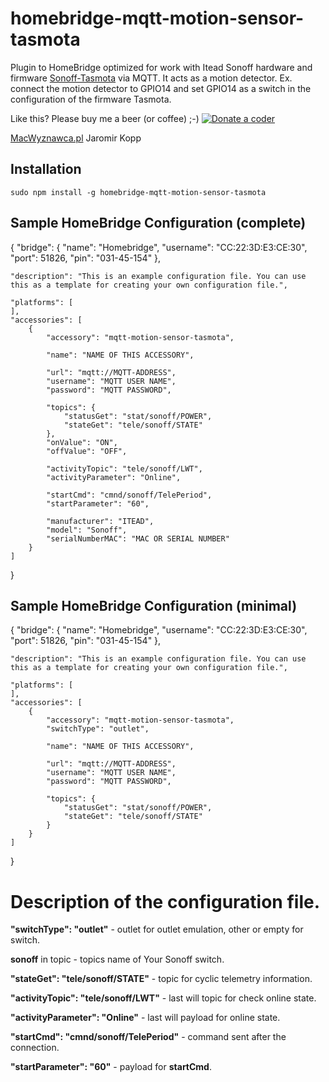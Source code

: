 # homebridge-mqtt-motion-sensor-tasmota

Plugin to HomeBridge optimized for work with Itead Sonoff hardware and firmware [Sonoff-Tasmota](https://github.com/arendst/Sonoff-Tasmota) via MQTT. It acts as a motion detector. Ex. connect the motion detector to GPIO14 and set GPIO14 as a switch in the configuration of the firmware Tasmota.

Like this? Please buy me a beer (or coffee) ;-) <a href="https://www.paypal.com/cgi-bin/webscr?cmd=_s-xclick&amp;hosted_button_id=CK56Q7SFHEHSW"><img src="http://macwyznawca.pl/donate-paypal2.png" alt="Donate a coder" data-canonical-src="http://macwyznawca.pl/donate-paypal.svg" style="max-width:100%;"></a>

[MacWyznawca.pl](http://macwyznawca.pl) Jaromir Kopp

Installation
--------------------
    sudo npm install -g homebridge-mqtt-motion-sensor-tasmota

Sample HomeBridge Configuration (complete)
--------------------
{
    "bridge": {
        "name": "Homebridge",
        "username": "CC:22:3D:E3:CE:30",
        "port": 51826,
        "pin": "031-45-154"
    },
    
    "description": "This is an example configuration file. You can use this as a template for creating your own configuration file.",

    "platforms": [
    ],
	"accessories": [
	    {
			"accessory": "mqtt-motion-sensor-tasmota",
		
			"name": "NAME OF THIS ACCESSORY",
		
			"url": "mqtt://MQTT-ADDRESS",
			"username": "MQTT USER NAME",
			"password": "MQTT PASSWORD",
		
			"topics": {
				"statusGet": "stat/sonoff/POWER",
				"stateGet": "tele/sonoff/STATE"
			},
			"onValue": "ON",
			"offValue": "OFF",
		
			"activityTopic": "tele/sonoff/LWT",
	        "activityParameter": "Online",
        
			"startCmd": "cmnd/sonoff/TelePeriod",
			"startParameter": "60",

			"manufacturer": "ITEAD",
			"model": "Sonoff",
			"serialNumberMAC": "MAC OR SERIAL NUMBER"
		}
	]
}


Sample HomeBridge Configuration (minimal)
--------------------
{
    "bridge": {
        "name": "Homebridge",
        "username": "CC:22:3D:E3:CE:30",
        "port": 51826,
        "pin": "031-45-154"
    },
    
    "description": "This is an example configuration file. You can use this as a template for creating your own configuration file.",

    "platforms": [
    ],
	"accessories": [
	    {
			"accessory": "mqtt-motion-sensor-tasmota",
			"switchType": "outlet",
		
			"name": "NAME OF THIS ACCESSORY",
		
			"url": "mqtt://MQTT-ADDRESS",
			"username": "MQTT USER NAME",
			"password": "MQTT PASSWORD",
		
			"topics": {
				"statusGet": "stat/sonoff/POWER",
				"stateGet": "tele/sonoff/STATE"
			}
		}
	]
}

# Description of the configuration file.

**"switchType": "outlet"** - outlet for outlet emulation, other or empty for switch.

**sonoff** in topic - topics name of Your Sonoff switch.

**"stateGet": "tele/sonoff/STATE"** - topic for cyclic telemetry information.

**"activityTopic": "tele/sonoff/LWT"** - last will topic for check online state.

**"activityParameter": "Online"** - last will payload for online state.

**"startCmd": "cmnd/sonoff/TelePeriod"** -  command sent after the connection.

**"startParameter": "60"** - payload for **startCmd**.

